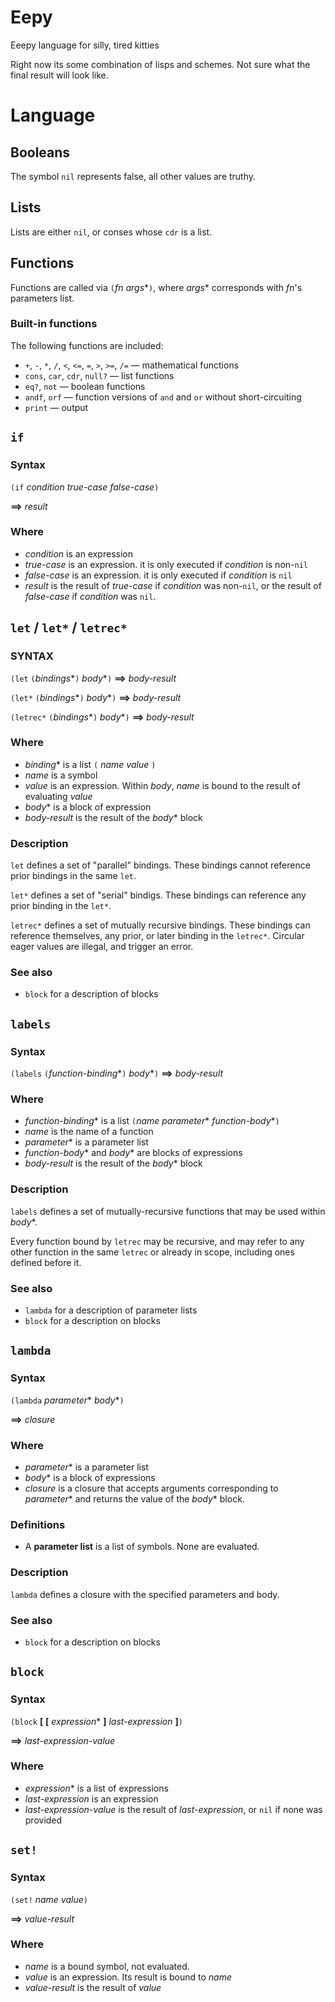# Eepy

Eeepy language for silly, tired kitties

Right now its some combination of lisps and schemes. Not sure what the final
result will look like.

# Language

## Booleans

The symbol `nil` represents false, all other values are truthy.

## Lists

Lists are either `nil`, or conses whose `cdr` is a list.

## Functions

Functions are called via `(`*fn* *args*\*`)`, where *args*\* corresponds with
*fn*'s parameters list.

### Built-in functions

The following functions are included:

- `+`, `-`, `*`, `/`, `<`, `<=`, `=`, `>`, `>=`, `/=` — mathematical functions
- `cons`, `car`, `cdr`, `null?` — list functions
- `eq?`, `not` — boolean functions
- `andf`, `orf` — function versions of `and` and `or` without short-circuiting
- `print` — output

## `if`

### Syntax

`(if` *condition* *true-case* *false-case*`)`

**⟹** *result*

### Where
- *condition* is an expression
- *true-case* is an expression. it is only executed if *condition* is non-`nil`
- *false-case* is an expression. it is only executed if *condition* is `nil`
- *result* is the result of *true-case* if *condition* was non-`nil`, or the
  result of *false-case* if *condition* was `nil`.

## `let` / `let*` / `letrec*`

### SYNTAX

`(let` `(`*bindings*\*`)` *body*\*`)` **⟹** *body-result*

`(let*` `(`*bindings*\*`)` *body*\*`)` **⟹** *body-result*

`(letrec*` `(`*bindings*\*`)` *body*\*`)` **⟹** *body-result*

### Where

- *binding*\* is a list `(` *name* *value* `)`
- *name* is a symbol
- *value* is an expression. Within *body*, *name* is bound to the result of
  evaluating *value*
- *body*\* is a block of expression
- *body-result* is the result of the *body*\* block

### Description

`let` defines a set of "parallel" bindings. These bindings cannot reference
prior bindings in the same `let`.

`let*` defines a set of "serial" bindigs. These bindings can reference any
prior binding in the `let*`.

`letrec*` defines a set of mutually recursive bindings. These bindings can
reference themselves, any prior, or later binding in the `letrec*`. Circular
eager values are illegal, and trigger an error.

### See also

- `block` for a description of blocks

## `labels`

### Syntax

`(labels` `(`*function-binding*\*`)` *body*\*`)` **⟹** *body-result*

### Where

- *function-binding*\* is a list `(`*name* *parameter*\* *function-body*\*`)`
- *name* is the name of a function
- *parameter*\* is a parameter list
- *function-body*\* and *body*\* are blocks of expressions
- *body-result* is the result of the *body*\* block

### Description

`labels` defines a set of mutually-recursive functions that may be used within
*body*\*.

Every function bound by `letrec` may be recursive, and may refer to any other
function in the same `letrec` or already in scope, including ones defined before
it.

### See also

- `lambda` for a description of parameter lists
- `block` for a description on blocks

## `lambda`

### Syntax

`(lambda` *parameter*\* *body*\*`)`

**⟹** *closure*

### Where

- *parameter*\* is a parameter list
- *body*\* is a block of expressions
- *closure* is a closure that accepts arguments corresponding to *parameter*\*
  and returns the value of the *body*\* block.

### Definitions

- A **parameter list** is a list of symbols. None are evaluated.

### Description

`lambda` defines a closure with the specified parameters and body.

### See also

- `block` for a description on blocks

## `block`

### Syntax

`(block` **[**
**[** *expression*\* **]** *last-expression* **]**`)`

**⟹** *last-expression-value*

### Where

- *expression*\* is a list of expressions
- *last-expression* is an expression
- *last-expression-value* is the result of *last-expression*, or `nil` if none
  was provided

## `set!`

### Syntax

`(set!` *name* *value*`)`

**⟹** *value-result*

### Where

- *name* is a bound symbol, not evaluated.
- *value* is an expression. Its result is bound to *name*
- *value-result* is the result of *value*

